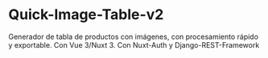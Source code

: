 # Quick-Image-Table-v2
Generador de tabla de productos con imágenes, con procesamiento rápido y exportable. Con Vue 3/Nuxt 3.  Con Nuxt-Auth y Django-REST-Framework
